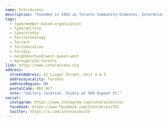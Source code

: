 ```yaml
---
name: InterAccess
description: "Founded in 1983 as Toronto Community-Videotex, InterAccess is a gallery, educational facility, production studio, festival, and registered charity dedicated to new media and emerging practices in art and technology. InterAccess's mission is to expand the cultural significance of art and technology by fostering and supporting the full cycle of art and artistic practice through education, production, and exhibition."
tags:
  - type/member-based-organization
  - type/gallery
  - type/studio
  - for/technology
  - for/art
  - for/education
  - for/diy
  - neighbourhood/west-queen-west
  - borough/old-toronto
link: https://www.interaccess.org
address:
  streetAddress: 32 Lisgar Street, Unit 4 & 5
  addressLocality: Toronto
  addressRegion: ON
  postalCode: M6J 0C7
  note: "Gallery location. Studio at 950 Dupont St."
social:
  instagram: https://www.instagram.com/interaccessto/
  facebook: https://www.facebook.com/InterAccessTO/
  twitter: https://x.com/interaccessto
---
```


<!-- Community added from GitHub issue #47 -->
